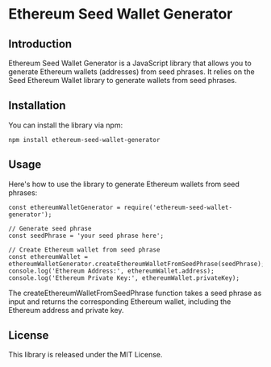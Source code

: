 # Ethereum Seed Wallet Generator

## Introduction
Ethereum Seed Wallet Generator is a JavaScript library that allows you to generate Ethereum wallets (addresses) from seed phrases. It relies on the Seed Ethereum Wallet library to generate wallets from seed phrases.

## Installation
You can install the library via npm:

```
npm install ethereum-seed-wallet-generator
```

## Usage
Here's how to use the library to generate Ethereum wallets from seed phrases:

```
const ethereumWalletGenerator = require('ethereum-seed-wallet-generator');

// Generate seed phrase
const seedPhrase = 'your seed phrase here';

// Create Ethereum wallet from seed phrase
const ethereumWallet = ethereumWalletGenerator.createEthereumWalletFromSeedPhrase(seedPhrase);
console.log('Ethereum Address:', ethereumWallet.address);
console.log('Ethereum Private Key:', ethereumWallet.privateKey);
```

The createEthereumWalletFromSeedPhrase function takes a seed phrase as input and returns the corresponding Ethereum wallet, including the Ethereum address and private key.

## License
This library is released under the MIT License.